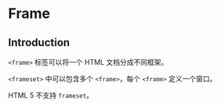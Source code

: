 # Frame

## Introduction

`<frame>` 标签可以将一个 HTML 文档分成不同框架。

`<frameset>` 中可以包含多个 `<frame>`，每个 `<frame>` 定义一个窗口。

HTML 5 不支持 `frameset`。